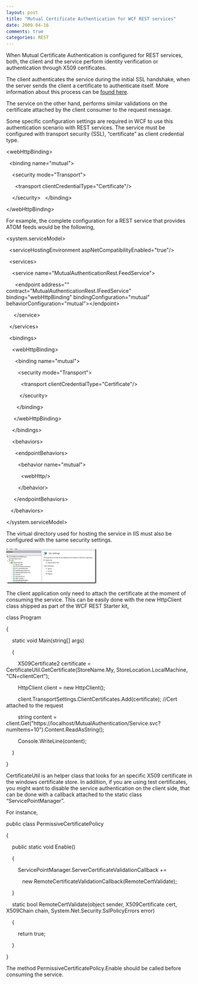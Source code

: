 ```yaml
---
layout: post
title: "Mutual Certificate Authentication for WCF REST services"
date: 2009-04-16
comments: true
categories: REST
---
```


When Mutual Certificate Authentication is configured for REST services,
both, the client and the service perform identity verification or
authentication through X509 certificates.

The client authenticates the service during the initial SSL handshake,
when the server sends the client a certificate to authenticate itself.
More information about this process can be [found
here](http://support.microsoft.com/default.aspx/kb/257587).

The service on the other hand, performs similar validations on the
certificate attached by the client consumer to the request message.

Some specific configuration settings are required in WCF to use this
authentication scenario with REST services. The service must be
configured with transport security (SSL), “certificate” as client
credential type.

\<webHttpBinding\>

  \<binding name="mutual"\>

    \<security mode="Transport"\>

      \<transport clientCredentialType="Certificate"/\>

    \</security\>   \</binding\>

\</webHttpBinding\>

For example, the complete configuration for a REST service that provides
ATOM feeds would be the following,

\<system.serviceModel\>

  \<serviceHostingEnvironment aspNetCompatibilityEnabled="true"/\>

  \<services\>

    \<service name="MutualAuthenticationRest.FeedService"\>

      \<endpoint address=""
contract="MutualAuthenticationRest.IFeedService"
binding="webHttpBinding" bindingConfiguration="mutual"
behaviorConfiguration="mutual"\>\</endpoint\>

     \</service\>

  \</services\>

  \<bindings\>

    \<webHttpBinding\>

      \<binding name="mutual"\>

        \<security mode="Transport"\>

          \<transport clientCredentialType="Certificate"/\>

         \</security\>

       \</binding\>

     \</webHttpBinding\>

    \</bindings\>

    \<behaviors\>

      \<endpointBehaviors\>

        \<behavior name="mutual"\>

          \<webHttp/\>

        \</behavior\>

     \</endpointBehaviors\>

   \</behaviors\>

\</system.serviceModel\>

The virtual directory used for hosting the service in IIS must also be
configured with the same security settings.

[![MutualCertificate](/images/legacy/MutualCertificateAuthenticationforWCFRES_B433/MutualCertificate_thumb.jpg "MutualCertificate")](/images/legacy/MutualCertificateAuthenticationforWCFRES_B433/MutualCertificate.jpg)

The client application only need to attach the certificate at the moment
of consuming the service. This can be easily done with the new
HttpClient class shipped as part of the WCF REST Starter kit,

class Program

{

    static void Main(string[] args)

    {

        X509Certificate2 certificate =
CertificateUtil.GetCertificate(StoreName.My, StoreLocation.LocalMachine,
"CN=clientCert");

        HttpClient client = new HttpClient();

        client.TransportSettings.ClientCertificates.Add(certificate);
//Cert attached to the request

        string content =
client.Get("https://localhost/MutualAuthentication/Service.svc?numItems=10").Content.ReadAsString();

        Console.WriteLine(content);

    }

}

CertificateUtil is an helper class that looks for an specific X509
certificate in the windows certificate store. In addition, if you are
using test certificates, you might want to disable the service
authentication on the client side, that can be done with a callback
attached to the static class “ServicePointManager”.

For instance,

public class PermissiveCertificatePolicy

{

    public static void Enable()

    {

        ServicePointManager.ServerCertificateValidationCallback +=

           new RemoteCertificateValidationCallback(RemoteCertValidate);

    }

    static bool RemoteCertValidate(object sender, X509Certificate cert,
X509Chain chain, System.Net.Security.SslPolicyErrors error)

    {

        return true;

    }

}

The method PermissiveCertificatePolicy.Enable should be called before
consuming the service.


